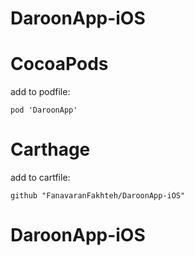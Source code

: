 # DaroonApp-iOS

# CocoaPods
add to podfile:
```
pod 'DaroonApp'
```

# Carthage
add to cartfile:
```
github "FanavaranFakhteh/DaroonApp-iOS"
```

# DaroonApp-iOS
